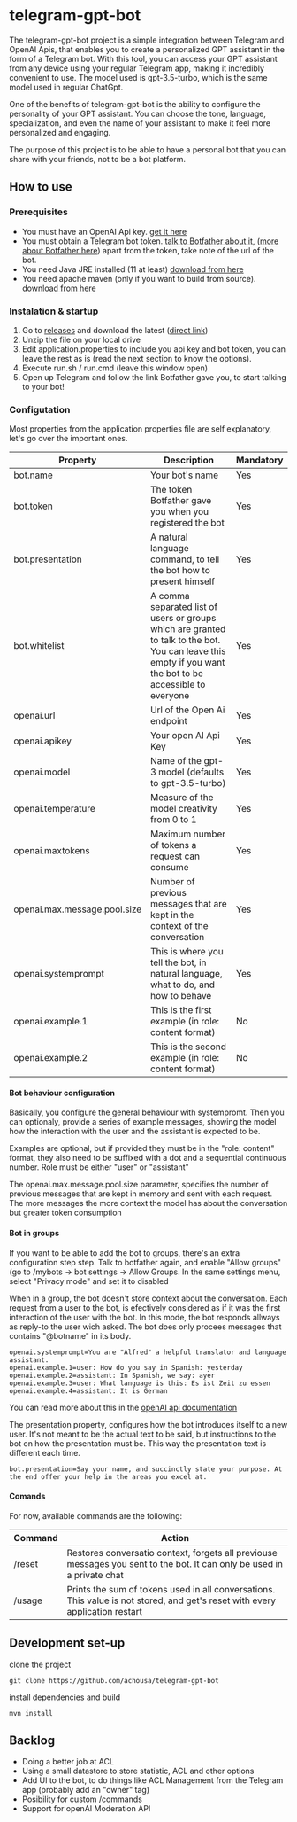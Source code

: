 # telegram-gpt-bot

The telegram-gpt-bot project is a simple integration between Telegram and OpenAI Apis, that enables you to create a personalized GPT assistant in the form of a Telegram bot. With this tool, you can access your GPT assistant from any device using your regular Telegram app, making it incredibly convenient to use. The model used is gpt-3.5-turbo, which is the same model used in regular ChatGpt.

One of the benefits of telegram-gpt-bot is the ability to configure the personality of your GPT assistant. You can choose the tone, language, specialization, and even the name of your assistant to make it feel more personalized and engaging.

The purpose of this project is to be able to have a personal bot that you can share with your friends, not to be a bot platform.

## How to use

### Prerequisites

- You must have an OpenAI Api key. [get it here](https://platform.openai.com)
- You must obtain a Telegram bot token. [talk to Botfather about it](https://t.me/botfather), ([more about Botfather here](https://t.me/botfather)) apart from the token, take note of the url of the bot.
- You need Java JRE installed (11 at least) [download from here](https://adoptium.net/es/installation/#x64_win-jre)
- You need apache maven (only if you want to build from source). [download from here](https://maven.apache.org/download.cgi)

### Instalation & startup

1. Go to [releases](https://github.com/achousa/telegram-gpt-bot/releases) and download the latest ([direct link](https://github.com/achousa/telegram-gpt-bot/releases/download/0.0.1/telegram-gpt-bot-0.0.1.zip))
2. Unzip the file on your local drive
3. Edit application.properties to include you api key and bot token, you can leave the rest as is (read the next section to know the options).
4. Execute run.sh / run.cmd (leave this window open)
5. Open up Telegram and follow the link Botfather gave you, to start talking to your bot!

### Configutation

Most properties from the application properties file are self explanatory, let's go over the important ones.

| Property | Description | Mandatory |
| ----------- | ----------- | -------- |
| bot.name | Your bot's name |   Yes   |
| bot.token | The token Botfather gave you when you registered the bot |   Yes   |
| bot.presentation | A natural language command, to tell the bot how to present himself |   Yes   |
| bot.whitelist | A comma separated list of users or groups which are granted to talk to the bot. You can leave this empty if you want the bot to be accessible to everyone |   Yes   |
| openai.url | Url of the Open Ai endpoint |   Yes   |
| openai.apikey | Your open AI Api Key |   Yes   |
| openai.model | Name of the gpt-3 model (defaults to gpt-3.5-turbo) |   Yes   |
| openai.temperature | Measure of the model creativity from 0 to 1 |   Yes   |
| openai.maxtokens | Maximum number of tokens a request can consume |   Yes   |
| openai.max.message.pool.size | Number of previous messages that are kept in the context of the conversation |   Yes   |
| openai.systemprompt | This is where you tell the bot, in natural language, what to do, and how to behave |   Yes   |
| openai.example.1 | This is the first example (in role: content format) |   No   |
| openai.example.2 | This is the second example (in role: content format) |   No   |

#### Bot behaviour configuration

Basically, you configure the general behaviour with systempromt. Then you can optionaly, provide a series of example messages, showing the model how the interaction with the user and the assistant is expected to be.

Examples are optional, but if provided they must be in the "role: content" format, they also need to be suffixed with a dot and a sequential continuous number. Role must be either "user" or "assistant"

The openai.max.message.pool.size parameter, specifies the number of previous messages that are kept in memory and sent with each request. The more messages the more context the model has about the conversation but greater token consumption

#### Bot in groups

If you want to be able to add the bot to groups, there's an extra configuration step step. Talk to botfather again, and enable "Allow groups" (go to /mybots -> bot settings -> Allow Groups. In the same settings menu, select "Privacy mode" and set it to disabled

When in a group, the bot doesn't store context about the conversation. Each request from a user to the bot, is efectively considered as if it was the first interaction of the user with the bot. In this mode, the bot responds allways as reply-to the user wich asked. The bot does only procees messages that contains "@botname" in its body.


```
openai.systemprompt=You are "Alfred" a helpful translator and language assistant.
openai.example.1=user: How do you say in Spanish: yesterday
openai.example.2=assistant: In Spanish, we say: ayer
openai.example.3=user: What language is this: Es ist Zeit zu essen
openai.example.4=assistant: It is German
```

You can read more about this in the [openAI api documentation](https://platform.openai.com/docs/guides/chat/introduction)

The presentation property, configures how the bot introduces itself to a new user. It's not meant to be the actual text to be said, but instructions to the bot on how the presentation must be. This way the presentation text is different each time.

```
bot.presentation=Say your name, and succinctly state your purpose. At the end offer your help in the areas you excel at.
```

#### Comands

For now, available commands are the following:

| Command | Action |
| ----------- | ----------- |
| /reset | Restores conversatio context, forgets all previouse messages you sent to the bot. It can only be used in a private chat |
| /usage | Prints the sum of tokens used in all conversations. This value is not stored, and get's reset with every application restart |

## Development set-up

clone the project

`git clone https://github.com/achousa/telegram-gpt-bot`

install dependencies and build

`mvn install`

## Backlog

- Doing a better job at ACL
- Using a small datastore to store statistic, ACL and other options
- Add UI to the bot, to do things like ACL Management from the Telegram app (probably add an "owner" tag)
- Posibility for custom /commands
- Support for openAI Moderation API
